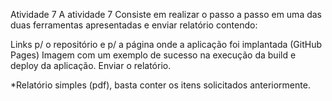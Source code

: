 Atividade 7
A atividade 7 Consiste em realizar o passo a passo em uma das duas ferramentas apresentadas e enviar relatório contendo:

Links p/ o repositório e p/ a página onde a aplicação foi implantada (GitHub Pages)
Imagem com um exemplo de sucesso na execução da build e deploy da aplicação.
Enviar o relatório.


*Relatório simples (pdf), basta conter os itens solicitados anteriormente.
